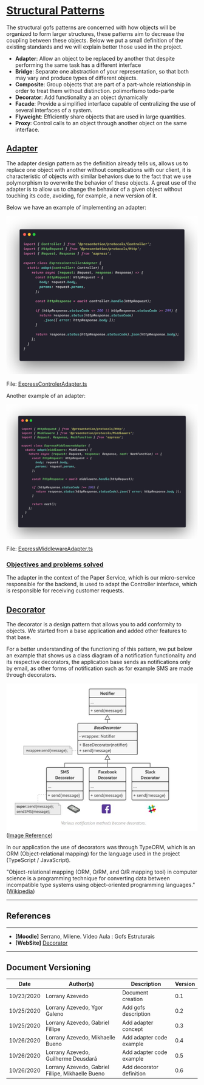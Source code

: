 <span id="sp"></span>
# **<a href="#sp">Structural Patterns</a>**

The structural gofs patterns are concerned with how objects will be organized to form larger structures, these patterns aim to decrease the coupling between these objects. Below we put a small definition of the existing standards and we will explain better those used in the project.

- **Adapter**: Allow an object to be replaced by another that despite performing the same task has a different interface
- **Bridge**:  Separate one abstraction of your representation, so that both may vary and produce types of different objects.
- **Composite**: Group objects that are part of a part-whole relationship in order to treat them without distinction. polimorfismo todo-parte
- **Decorator**: Add functionality a an object dynamically
- **Facade**: Provide a simplified interface capable of centralizing the use of several interfaces of a system.
- **Flyweight**: Efficiently share objects that are used in large quantities.
- **Proxy**: Control calls to an object through another object on the same interface.


<span id="adp"></span>
## <a href="#adp">Adapter</a>

The adapter design pattern as the definition already tells us, allows us to replace one object with another without complications with our client, it is characteristic of objects with similar behaviors due to the fact that we use polymorphism to overwrite the behavior of these objects. A great use of the adapter is to allow us to change the behavior of a given object without touching its code, avoiding, for example, a new version of it. 

Below we have an example of implementing an adapter:

![Adapter](./images/ExpressControllerAdapter.png)


File: <a href="https://github.com/UnBArqDsw/2020.1_G2_TCLDL_Paper_Service/blob/master/src/server/adapters/ExpressControllerAdapter.ts" target="blank">ExpressControlerAdapter.ts</a>

Another example of an adapter: 

![AdapterMid](./images/ExpressMiddlewareAdapter.png)


File: <a href="https://github.com/UnBArqDsw/2020.1_G2_TCLDL_Paper_Service/blob/master/src/server/adapters/ExpressMiddlewareAdapter.ts" target="blank">ExpressMiddlewareAdapter.ts</a>


<span id="OB"></span>
### <a href="#OB">Objectives and problems solved</a>

The adapter in the context of the Paper Service, which is our micro-service responsible for the backend, is used to adapt the Controller interface, which is responsible for receiving customer requests. 


<span id="dec"></span>
## <a href="#dec">Decorator</a>

The decorator is a design pattern that allows you to add conformity to objects. We started from a base application and added other features to that base.

For a better understanding of the functioning of this pattern, we put below an example that shows us a class diagram of a notification functionality and its respective decorators, the application base sends as notifications only by email, as other forms of notification such as for example SMS are made through decorators.

![AdapterMid](./images/decorator_example.jpg) (<a href="https://refactoring.guru/design-patterns/decorator" target="blank">Image Reference</a>)

In our application the use of decorators was through TypeORM, which is an ORM (Object-relational mapping) for the language used in the project (TypeScript / JavaScript).

"Object-relational mapping (ORM, O/RM, and O/R mapping tool) in computer science is a programming technique for converting data between incompatible type systems using object-oriented programming languages." (<a href="https://en.wikipedia.org/wiki/Object%E2%80%93relational_mapping" target="blank">Wikipedia</a>)



---
## References
---

- **[Moodle]** Serrano, Milene. Vídeo Aula : Gofs Estruturais
- **[WebSite]** <a href="https://refactoring.guru/design-patterns/decorator">Decorator</a>


---

## Document Versioning

| Date | Author(s) | Description | Version |
|------|-------|-----------|--------|
| 10/23/2020 | Lorrany Azevedo | Document creation | 0.1 |
| 10/25/2020 | Lorrany Azevedo, Ygor Galeno | Add gofs description | 0.2 |
| 10/25/2020 | Lorrany Azevedo, Gabriel Fillipe | Add adapter concept | 0.3 |
| 10/26/2020 | Lorrany Azevedo, Mikhaelle Bueno| Add adapter code example | 0.4 |
| 10/26/2020 | Lorrany Azevedo, Guilherme Deusdará| Add adapter code example | 0.5 |
| 10/26/2020 | Lorrany Azevedo, Gabriel Fillipe, Mikhaelle Bueno| Add decorator definition | 0.6 |